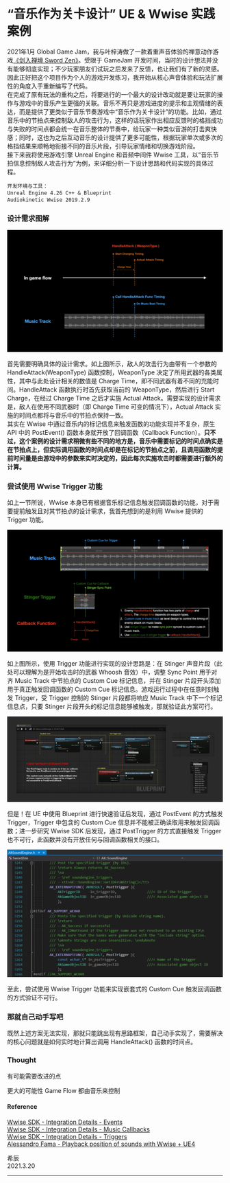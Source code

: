 # “音乐作为关卡设计” UE & Wwise 实践案例

2021年1月 Global Game Jam，我与叶梓涛做了一款着重声音体验的禅意动作游戏[《剑入禅境 Sword Zen》](https://yezi.itch.io/sz)。受限于 GameJam 开发时间，当时的设计想法并没有能够彻底实现；不少玩家朋友们试玩之后发来了反馈，也让我们有了新的灵感。因此正好把这个项目作为个人的游戏开发练习，我开始从核心声音体验和玩法扩展性的角度入手重新编写了代码。\
在完成了原有玩法的重构之后，将要进行的一个最大的设计改动就是要让玩家的操作与游戏中的音乐产生更强的关联。音乐不再只是游戏进度的提示和主观情绪的表达，而是提供了更类似于音乐节奏游戏中“音乐作为关卡设计”的功能。比如，通过音乐中的节拍点来控制敌人的攻击行为，这样的话玩家作出相应反馈时的格挡成功与失败的时间点都会统一在音乐整体的节奏中，给玩家一种类似音游的打击爽快感；同时，这也为之后互动音乐的设计提供了更多可能性，根据玩家单次或多次的格挡结果来顺畅地衔接不同的音乐片段，引导玩家情绪和切换游戏阶段。\
接下来我将使用游戏引擎 Unreal Engine 和音频中间件 Wwise 工具，以“音乐节拍信息控制敌人攻击行为”为例，来详细分析一下设计思路和代码实现的具体过程。
```
开发环境与工具：
Unreal Engine 4.26 C++ & Blueprint
Audiokinetic Wwise 2019.2.9
```

### 设计需求图解

![HandleAttack Function Explanation](media/MusicAsLevelDesign_HandleAttack.jpeg)

首先需要明确具体的设计需求。如上图所示，敌人的攻击行为由带有一个参数的 HandleAttack(WeaponType) 函数控制，WeaponType 决定了所用武器的各类属性，其中与此处设计相关的数值是 Charge Time，即不同武器有着不同的充能时间。HandleAttack 函数执行时首先获取当前的 WeaponType，然后进行 Start Charge，在经过 Charge Time 之后才实施 Actual Attack。需要实现的设计需求是，敌人在使用不同武器时（即 Charge Time 可变的情况下），Actual Attack 实施的时间点都将与音乐中的节拍点保持一致。\
其实在 Wwise 中通过音乐内的标记信息来触发函数的功能实现并不复杂，原生 API 中的 PostEvent() 函数本身就开放了回调函数（Callback Function）。**只不过，这个案例的设计需求稍微有些不同的地方是，音乐中需要标记的时间点确实是在节拍点上，但实际调用函数的时间点却是在标记的节拍点之前，且调用函数的提前时间量是由游戏中的参数来实时决定的，因此每次实施攻击时都需要进行额外的计算。**

### 尝试使用 Wwise Trigger 功能

如上一节所说，Wwise 本身已有根据音乐标记信息触发回调函数的功能，对于需要提前触发且对其节拍点的设计需求，我首先想到的是利用 Wwise 提供的 Trigger 功能。

![Wwise Trigger Solution](media/MusicAsLevelDesign_WwiseTriggerSolution.jpeg)

如上图所示，使用 Trigger 功能进行实现的设计思路是：在 Stinger 声音片段（此处可以理解为是开始攻击时的武器 Whoosh 音效）中，调整 Sync Point 用于对齐 Music Track 中节拍点的 Custom Cue 标记信息，并在 Stinger 片段开头添加用于真正触发回调函数的 Custom Cue 标记信息。游戏运行过程中在任意时刻触发 Trigger，受 Trigger 控制的 Stinger 片段都将响应 Music Track 中下一个标记信息点，只要 Stinger 片段开头的标记信息能够被触发，那就验证此方案可行。

![Wwise Trigger Solution Test](media/MusicAsLevelDesign_WwiseTriggerSolution_Test.png)

但是！在 UE 中使用 Blueprint 进行快速验证后发现，通过 PostEvent 的方式触发 Trigger，Trigger 中包含的 Custom Cue 信息并不能被正确读取用来触发回调函数；进一步研究 Wwise SDK 后发现，通过 PostTrigger 的方式直接触发 Trigger 也不可行，此函数并没有开放任何与回调函数相关的接口。

![Wwise SDK PostTrigger](media/MusicAsLevelDesign_AkSoundEngine_PostTrigger.png)

至此，尝试使用 Wwise Trigger 功能来实现嵌套式的 Custom Cue 触发回调函数的方式验证不可行。

### 那就自己动手写吧

既然上述方案无法实现，那就只能跳出现有思路框架，自己动手实现了，需要解决的核心问题就是如何实时地计算出调用 HandleAttack() 函数的时间点。

### Thought

有可能需要改进的点

更大的可能性
Game Flow 都由音乐来控制

#### Reference

[Wwise SDK - Integration Details - Events](https://www.audiokinetic.com/library/edge/?source=SDK&id=soundengine_events.html)\
[Wwise SDK - Integration Details - Music Callbacks](https://www.audiokinetic.com/library/edge/?source=SDK&id=soundengine_music_callbacks.html)\
[Wwise SDK - Integration Details - Triggers](https://www.audiokinetic.com/library/edge/?source=SDK&id=soundengine_triggers.html)\
[Alessandro Fama - Playback position of sounds with Wwise + UE4](https://alessandrofama.com/tutorials/wwise-ue4/playback-position/)


希辰\
2021.3.20

***